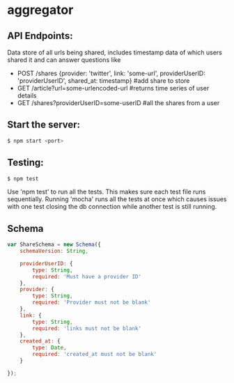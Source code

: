# aggregator

## API Endpoints:
Data store of all urls being shared, includes timestamp data of which users shared it and can answer questions like
* POST /shares {provider: 'twitter', link: 'some-url', providerUserID: 'providerUserID', shared_at: timestamp} #add share to store
* GET /article?url=some-urlencoded-url #returns time series of user details
* GET /shares?providerUserID=some-userID #all the shares from a user  

## Start the server:
```bash
$ npm start <port>
```

## Testing:
```bash
$ npm test
```
Use 'npm test' to run all the tests. This makes sure each test file runs sequentially. Running 'mocha' runs all the tests at once which causes issues with one test closing the db connection while another test is still running. 

## Schema
``` javascript
var ShareSchema = new Schema({
	schemaVersion: String,

	providerUserID: {
		type: String,
		required: 'Must have a provider ID'
	},
	provider: {
		type: String,
		required: 'Provider must not be blank'
	},
	link: {
		type: String,
		required: 'links must not be blank'
	},
	created_at: {
		type: Date,
		required: 'created_at must not be blank'
	}

});
```
